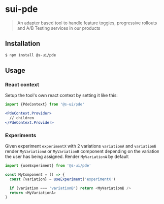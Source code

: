 # sui-pde

> An adapter based tool to handle feature toggles, progressive rollouts and A/B Testing services in our products

## Installation

```sh
$ npm install @s-ui/pde
```

## Usage

### React context

Setup the tool's own react context by setting it like this:

```jsx
import {PdeContext} from '@s-ui/pde'

<PdeContext.Provider>
  // children
</PdeContext.Provider>
```

### Experiments

Given experiment `experimentX` with 2 variations `variationA` and `variationB` render `MyVariationA` or `MyVariationB` component depending on the variation the user has being assigned. Render `MyVariationA` by default

```js
import {useExperiment} from '@s-ui/pde'

const MyComponent = () => {
  const {variation} = useExperiment('experimentX')

  if (variation === 'variationB') return <MyVariationB />
  return <MyVariationA>
}
```
